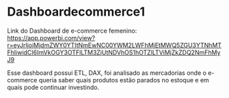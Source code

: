 # Dashboardecommerce1

Link do Dashboard de e-commerce femenino: https://app.powerbi.com/view?r=eyJrIjoiMjdmZWY0YTItNmEwNC00YWM2LWFhMjEtMWQ5ZGU3YTNhMTFhIiwidCI6ImVkOGY3OTFlLTM3ZjUtNDVhOS1hOTZlLTViMjZkZDQ2NmFhMyJ9

Esse dashboard possui ETL, DAX, foi analisado as mercadorias onde o e-commerce queria saber quais produtos estão parados no estoque e em quais pode continuar investindo.
